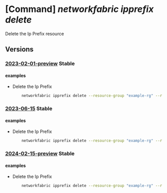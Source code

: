 # [Command] _networkfabric ipprefix delete_

Delete the Ip Prefix resource

## Versions

### [2023-02-01-preview](/Resources/mgmt-plane/L3N1YnNjcmlwdGlvbnMve30vcmVzb3VyY2Vncm91cHMve30vcHJvdmlkZXJzL21pY3Jvc29mdC5tYW5hZ2VkbmV0d29ya2ZhYnJpYy9pcHByZWZpeGVzL3t9/2023-02-01-preview.xml) **Stable**

<!-- mgmt-plane /subscriptions/{}/resourcegroups/{}/providers/microsoft.managednetworkfabric/ipprefixes/{} 2023-02-01-preview -->

#### examples

- Delete the Ip Prefix
    ```bash
        networkfabric ipprefix delete --resource-group "example-rg" --resource-name "example-ipprefix"
    ```

### [2023-06-15](/Resources/mgmt-plane/L3N1YnNjcmlwdGlvbnMve30vcmVzb3VyY2Vncm91cHMve30vcHJvdmlkZXJzL21pY3Jvc29mdC5tYW5hZ2VkbmV0d29ya2ZhYnJpYy9pcHByZWZpeGVzL3t9/2023-06-15.xml) **Stable**

<!-- mgmt-plane /subscriptions/{}/resourcegroups/{}/providers/microsoft.managednetworkfabric/ipprefixes/{} 2023-06-15 -->

#### examples

- Delete the Ip Prefix
    ```bash
        networkfabric ipprefix delete --resource-group "example-rg" --resource-name "example-ipprefix"
    ```

### [2024-02-15-preview](/Resources/mgmt-plane/L3N1YnNjcmlwdGlvbnMve30vcmVzb3VyY2Vncm91cHMve30vcHJvdmlkZXJzL21pY3Jvc29mdC5tYW5hZ2VkbmV0d29ya2ZhYnJpYy9pcHByZWZpeGVzL3t9/2024-02-15-preview.xml) **Stable**

<!-- mgmt-plane /subscriptions/{}/resourcegroups/{}/providers/microsoft.managednetworkfabric/ipprefixes/{} 2024-02-15-preview -->

#### examples

- Delete the Ip Prefix
    ```bash
        networkfabric ipprefix delete --resource-group "example-rg" --resource-name "example-ipprefix"
    ```
